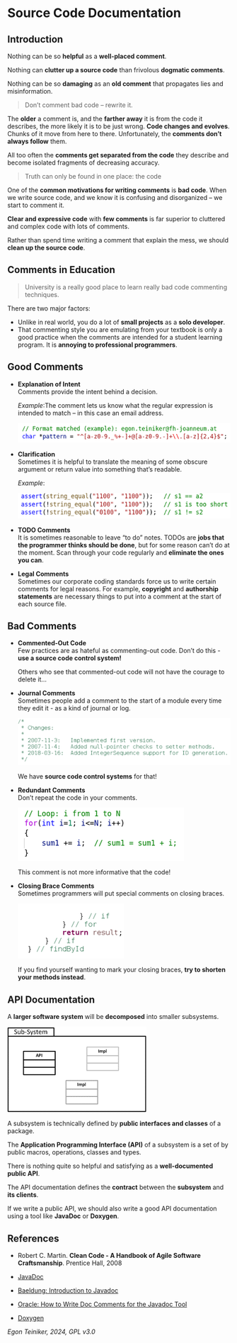 # Source Code Documentation

## Introduction 

Nothing can be so **helpful** as a **well-placed comment**.

Nothing can **clutter up a source code** than frivolous **dogmatic comments**.

Nothing can be so **damaging** as an **old comment** that propagates lies and misinformation.


> Don’t comment bad code – rewrite it.

The **older** a comment is, and the **farther away** it is from the code it describes, 
the more likely it is to be just wrong.
**Code changes and evolves**. Chunks of it move from here to there. 
Unfortunately, the **comments don’t always follow** them.

All too often the **comments get separated from the code** they describe and become 
isolated fragments of decreasing accuracy.

> Truth can only be found in one place: the code  

One of the **common motivations for writing comments** is **bad code**.
When we write source code, and we know it is confusing and disorganized – 
we start to comment it.

**Clear and expressive code** with **few comments** is far superior to cluttered and complex code with lots of comments.

Rather than spend time writing a comment that explain the mess, we should **clean up the source code**. 


## Comments in Education

> University is a really good place to learn really bad code commenting techniques.

There are two major factors: 
* Unlike in real world, you do a lot of **small projects** as a **solo developer**.
* That commenting style you are emulating from your textbook is only a good practice when the comments are intended for a student learning program. 
It is **annoying to professional programmers**. 


## Good Comments

* **Explanation of Intent**\
    Comments provide the intent behind a decision.
    
    _Example_:The comment lets us know what the regular expression is intended 
    to match – in this case an email address.
    
    ![Email Address](figures/CommentsIntent.png)

* **Clarification**\
    Sometimes it is helpful to translate the meaning of some obscure argument or 
    return value into something that’s readable.

    _Example_:

    ![Compare values](figures/CommentsClarification.png)


* **TODO Comments**\
    It is sometimes reasonable to leave “to do” notes. 
    TODOs are **jobs that the programmer thinks should be done**, 
    but for some reason can’t do at the moment.
    Scan through your code regularly and **eliminate the ones you can**.

* **Legal Comments**\
    Sometimes our corporate coding standards force us to write certain comments for legal reasons.
    For example, **copyright** and **authorship statements** are necessary things to put into a comment at the start of each source file.


## Bad Comments 


* **Commented-Out Code**\
    Few practices are as hateful as commenting-out code.
    Don’t do this - **use a source code control system!**

    Others who see that commented-out code will not have the courage to delete it…

* **Journal Comments**\
    Sometimes people add a comment to the start of a module every time they edit it - 
    as a kind of journal or log. 

    ![Journal Comments](figures/CommentsJournal.png)

    We have **source code control systems** for that!

* **Redundant Comments**\
    Don’t repeat the code in your comments.

    ![Redundant Comments](figures/CommentsRedundant.png)

    This comment is not more informative that the code!


* **Closing Brace Comments**\
    Sometimes programmers will put special comments on closing braces.

    ![Closing Brace Comments](figures/CommentsClosing.png)

    If you find yourself wanting to mark your closing braces, **try to shorten 
    your methods instead**.


## API Documentation

A **larger software system** will be **decomposed** into smaller subsystems.

![Sub-System](figures/SubSystem.png)

A subsystem is technically defined by **public interfaces and classes** of a package.


The **Application Programming Interface (API)** of a subsystem is a set of by public macros, operations, classes and types.

There is nothing quite so helpful and satisfying as a **well-documented public API**. 

The API documentation defines the **contract** between the **subsystem** and **its clients**. 

If we write a public API, we should also write a good API documentation using 
a tool like **JavaDoc** or **Doxygen**.


## References

* Robert C. Martin. **Clean Code - A Handbook of Agile Software Craftsmanship**. Prentice Hall, 2008

* [JavaDoc]()
* [Baeldung: Introduction to Javadoc](https://www.baeldung.com/javadoc)
* [Oracle: How to Write Doc Comments for the Javadoc Tool](https://www.oracle.com/technical-resources/articles/java/javadoc-tool.html)

* [Doxygen](https://www.doxygen.nl/)

*Egon Teiniker, 2024, GPL v3.0*